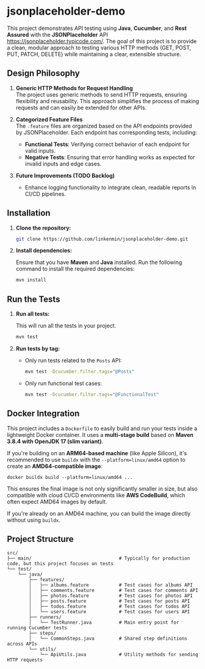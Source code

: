 # jsonplaceholder-demo

This project demonstrates API testing using **Java**, **Cucumber**, and **Rest Assured** with the **JSONPlaceholder** API https://jsonplaceholder.typicode.com/. The goal of this project is to provide a clean, modular approach to testing various HTTP methods (GET, POST, PUT, PATCH, DELETE) while maintaining a clear, extensible structure.

## Design Philosophy

1. **Generic HTTP Methods for Request Handling**  
   The project uses generic methods to send HTTP requests, ensuring flexibility and reusability. This approach simplifies the process of making requests and can easily be extended for other APIs.

2. **Categorized Feature Files**  
   The `.feature` files are organized based on the API endpoints provided by JSONPlaceholder. Each endpoint has corresponding tests, including:
   - **Functional Tests**: Verifying correct behavior of each endpoint for valid inputs.
   - **Negative Tests**: Ensuring that error handling works as expected for invalid inputs and edge cases.

3. **Future Improvements (TODO Backlog)**  
   - Enhance logging functionality to integrate clean, readable reports in CI/CD pipelines.

## Installation

1. **Clone the repository:**

   ```bash
   git clone https://github.com/linkenmin/jsonplaceholder-demo.git
   ```

2. **Install dependencies:**

   Ensure that you have **Maven** and **Java** installed.
   Run the following command to install the required dependencies:

   ```bash
   mvn install
   ```

## Run the Tests

1. **Run all tests:**

   This will run all the tests in your project.

   ```bash
   mvn test
   ```

2. **Run tests by tag:**

   - Only run tests related to the `Posts` API:

     ```bash
     mvn test -Dcucumber.filter.tags="@Posts"
     ```

   - Only run functional test cases:

     ```bash
     mvn test -Dcucumber.filter.tags="@FunctionalTest"
     ```

## Docker Integration

This project includes a `Dockerfile` to easily build and run your tests inside a lightweight Docker container. It uses a **multi-stage build** based on **Maven 3.8.4 with OpenJDK 17 (slim variant)**.

If you're building on an **ARM64-based machine** (like Apple Silicon), it's recommended to use `buildx` with the `--platform=linux/amd64` option to create an **AMD64-compatible image**:

```
docker buildx build --platform=linux/amd64 ...
```

This ensures the final image is not only significantly smaller in size, but also compatible with cloud CI/CD environments like **AWS CodeBuild**, which often expect AMD64 images by default.

If you're already on an AMD64 machine, you can build the image directly without using `buildx`.

## Project Structure

```
src/
├── main/                                # Typically for production code, but this project focuses on tests
└── test/
    └── java/
        ├── features/
        │   ├── albums.feature           # Test cases for albums API
        │   ├── comments.feature         # Test cases for comments API
        │   ├── photos.feature           # Test cases for photos API
        │   ├── posts.feature            # Test cases for posts API
        │   ├── todos.feature            # Test cases for todos API
        │   └── users.feature            # Test cases for users API
        ├── runners/
        │   └── TestRunner.java          # Main entry point for running Cucumber tests
        ├── steps/
        │   └── CommonSteps.java         # Shared step definitions across APIs
        └── utils/
            └── ApiUtils.java            # Utility methods for sending HTTP requests
```
